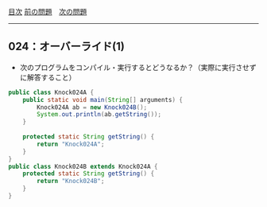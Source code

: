 [目次](../toc.md)
[前の問題](../023/README.md)　[次の問題](../025/README.md)


***
## 024：オーバーライド(1)
* 次のプログラムをコンパイル・実行するとどうなるか？（実際に実行させずに解答すること）

```java
public class Knock024A {
    public static void main(String[] arguments) {
        Knock024A ab = new Knock024B();
        System.out.println(ab.getString());
    }
    
    protected static String getString() {
        return "Knock024A";
    }
}
public class Knock024B extends Knock024A {
    protected static String getString() {
        return "Knock024B";
    }
}
```

